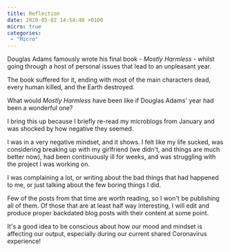 ```yaml
---
title: Reflection
date: 2020-05-02 14:54:48 +0100
micro: true
categories:
 - "Micro"
---
```


Douglas Adams famously wrote his final book - *Mostly Harmless* - whilst going through a host of personal issues that lead to an unpleasant year.

The book suffered for it, ending with most of the main characters dead, every human killed, and the Earth destroyed.

What would *Mostly Harmless* have been like if Douglas Adams' year had been a wonderful one?

I bring this up because I briefly re-read my microblogs from January and was shocked by how negative they seemed.

I was in a very negative mindset, and it shows. I felt like my life sucked, was considering breaking up with my girlfriend (we didn't, and things are much better now), had been continuously ill for weeks, and was struggling with the project I was working on.

I was complaining a lot, or writing about the bad things that had happened to me, or just talking about the few boring things I did.

Few of the posts from that time are worth reading, so I won't be publishing all of them. Of those that are at least half way interesting, I will edit and produce proper backdated blog posts with their content at some point.

It's a good idea to be conscious about how our mood and mindset is affecting our output, especially during our current shared Coronavirus experience!



